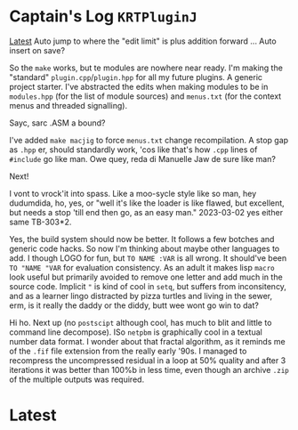 # Captain's Log `KRTPluginJ`

[Latest](#Latest) Auto jump to where the "edit limit" is plus addition forward ... Auto insert on save?

So the `make` works, but te modules are nowhere near ready. I'm making the "standard" `plugin.cpp`/`plugin.hpp` for all my future plugins. A generic project starter. I've abstracted the edits when making modules to be in `modules.hpp` (for the list of module sources) and `menus.txt` (for the context menus and threaded signalling).

Sayc, sarc .ASM a bound?

I've added `make macjig` to force `menus.txt` change recompilation. A stop gap as `.hpp` er, should standardly work, 'cos like that's how `.cpp` lines of `#include` go like man. Owe quey, reda di Manuelle Jaw de sure like man?

Next!

I vont to vrock'it into spass. Like a moo-sycle style like so man, hey dudumdida, ho, yes, or "well it's like the loader is like flawed, but excellent, but needs a stop 'till end then go, as an easy man." 2023-03-02 yes either same TB-303*2.

Yes, the build system should now be better. It follows a few botches and generic code hacks. So now I'm thinking about maybe other languages to add. I though LOGO for fun, but `TO NAME :VAR` is all wrong. It should've been `TO "NAME "VAR` for evaluation consistency. As an adult it makes lisp `macro` look useful but primarily avoided to remove one letter and add much in the source code. Implicit `"` is kind of cool in `setq`, but suffers from inconsitency, and as a learner lingo distracted by pizza turtles and living in the sewer, erm, is it really the daddy or the diddy, butt wee wont go win to dat?

Hi ho. Next up (no `postscipt` although cool, has much to  blit and little to command line decompose).  ISo `netpbm` is graphically cool in a textual number data format. I wonder about that fractal algorithm, as it reminds me of the `.fif` file extension from the really early '90s. I managed to recompress the uncompressed residual in a loop at 50% quality and after 3 iterations it was better than 100%b in less time, even though an archive `.zip` of the multiple outputs was required.

# Latest
